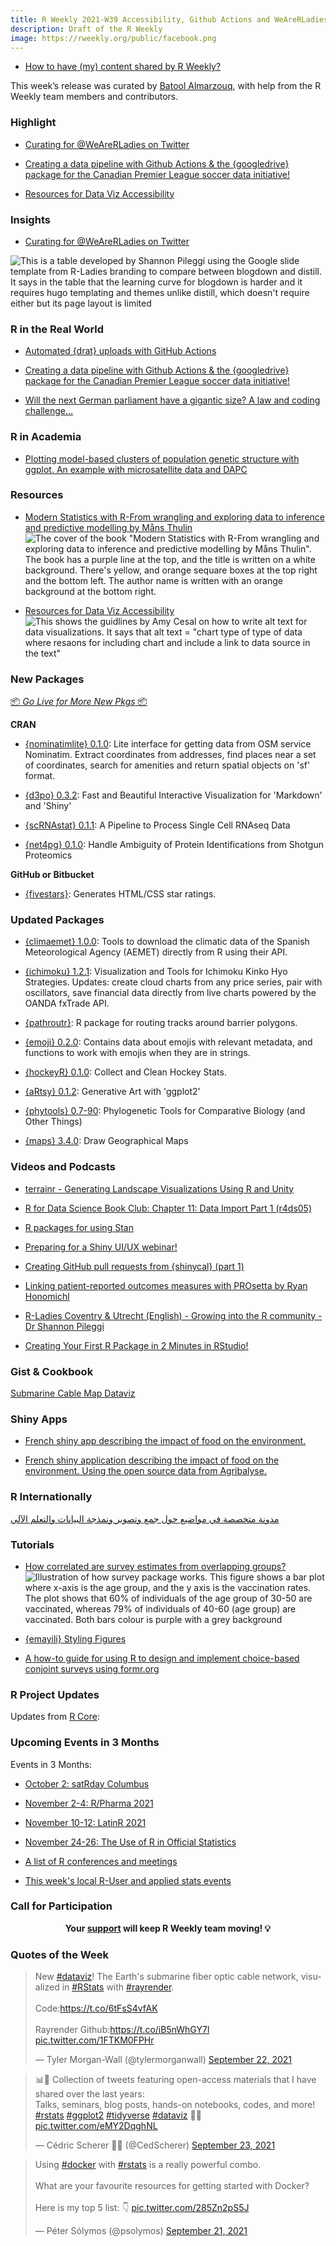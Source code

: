 ```yaml
---
title: R Weekly 2021-W39 Accessibility, Github Actions and WeAreRLadies!
description: Draft of the R Weekly
image: https://rweekly.org/public/facebook.png
---
```


+ [How to have (my) content shared by R Weekly?](https://github.com/rweekly/rweekly.org#how-to-have-my-content-shared-by-r-weekly)

This week’s release was curated by [Batool Almarzouq](https://github.com/BatoolMM), with help from the R Weekly team members and contributors.


###  Highlight

+ [Curating for @WeAreRLadies on Twitter](https://blog.rstudio.com/2021/09/23/curating-for-wearerladies-on-twitter/)

+ [Creating a data pipeline with Github Actions & the {googledrive} package for the Canadian Premier League soccer data initiative!](https://ryo-n7.github.io/2021-09-23-CanPL-GoogleDrive-GithubActions-Tutorial/)

+ [Resources for Data Viz Accessibility](https://silvia.rbind.io/blog/2021-curated-compilations/01-data-viz-a11y/)

### Insights

+ [Curating for @WeAreRLadies on Twitter](https://blog.rstudio.com/2021/09/23/curating-for-wearerladies-on-twitter/)

![This is a table developed by Shannon Pileggi using the Google slide template from R-Ladies branding to compare between blogdown and distill. It says in the table that the learning curve for blogdown is harder and it requires hugo templating and themes unlike distill, which doesn't require either but its page layout is limited](https://raw.githubusercontent.com/rweekly/image/master/2021-09-27/we-are-rladies.png)


### R in the Real World

+ [Automated {drat} uploads with GitHub Actions](https://www.mm218.dev/posts/2021-09-22-automated-drat-uploads-with-github-actions/)

+ [Creating a data pipeline with Github Actions & the {googledrive} package for the Canadian Premier League soccer data initiative!](https://ryo-n7.github.io/2021-09-23-CanPL-GoogleDrive-GithubActions-Tutorial/)

+ [Will the next German parliament have a gigantic size? A law and coding challenge...](https://skranz.github.io/r/2021/09/24/bundestag2021.html)


###  R in Academia

+ [Plotting model-based clusters of population genetic structure  with ggplot. An example with microsatellite data and DAPC](https://luisdva.github.io/rstats/dapc-plot/)


###  Resources

+ [Modern Statistics with R-From wrangling and exploring data to inference and predictive modelling by Måns Thulin](http://www.modernstatisticswithr.com/)
![The cover of the book "Modern Statistics with R-From wrangling and exploring data to inference and predictive modelling by Måns Thulin". The book has a purple line at the top, and the title is written on a white background. There's yellow, and orange sequare boxes at the top right and the bottom left. The author name is written with an orange background at the bottom right.](https://raw.githubusercontent.com/rweekly/image/master/2021-09-27/mswr-cover-modern-stat-cover.jpg)

+ [Resources for Data Viz Accessibility](https://silvia.rbind.io/blog/2021-curated-compilations/01-data-viz-a11y/)
![This shows the guidlines by Amy Cesal on how to write alt text for data visualizations. It says that alt text = "chart type of type of data where resaons for including chart and include a link to data source in the text"](https://raw.githubusercontent.com/rweekly/image/master/2021-09-27/alt-text-amy-cesal-accessibility.png)

###  New Packages

<p class="added-hostname"><a href="https://rweekly.org/live" target="_blank" class="externalLink">📦 <i>Go Live for More New Pkgs</i> 📦</a></p>

**CRAN**

- [{nominatimlite} 0.1.0](https://cran.r-project.org/package=nominatimlite): Lite interface for getting data from OSM service Nominatim. Extract coordinates from addresses, find places near a set of coordinates, search for amenities and return spatial objects on 'sf' format.

+ [{d3po} 0.3.2](https://cran.r-project.org/package=d3po): Fast and Beautiful Interactive Visualization for 'Markdown' and
'Shiny'

+ [{scRNAstat} 0.1.1](https://cran.r-project.org/package=scRNAstat): A Pipeline to Process Single Cell RNAseq Data

+ [{net4pg} 0.1.0](https://cran.r-project.org/package=net4pg): Handle Ambiguity of Protein Identifications from Shotgun
Proteomics

**GitHub or Bitbucket**

+ [{fivestars}](https://github.com/tanho63/fivestars/): Generates HTML/CSS star ratings.

### Updated Packages

- [{climaemet} 1.0.0](https://cran.r-project.org/package=climaemet): Tools to download the climatic data of the Spanish Meteorological Agency (AEMET) directly from R using their API.

- [{ichimoku} 1.2.1](https://cran.r-project.org/package=ichimoku): Visualization and Tools for Ichimoku Kinko Hyo Strategies. Updates: create cloud charts from any price series, pair with oscillators, save financial data directly from live charts powered by the OANDA fxTrade API.

+ [{pathroutr}](https://github.com/jmlondon/pathroutr): R package for routing tracks around barrier polygons.

+ [{emoji} 0.2.0](https://cran.r-project.org/package=emoji): Contains data about emojis with relevant metadata, and functions to work with emojis when they are in strings.

+ [{hockeyR} 0.1.0](https://cran.r-project.org/package=hockeyR): Collect and Clean Hockey Stats.

+ [{aRtsy} 0.1.2](https://cran.r-project.org/package=aRtsy): Generative Art with 'ggplot2'

+ [{phytools} 0.7-90](https://cran.r-project.org/package=phytools): Phylogenetic Tools for Comparative Biology (and Other Things)

+ [{maps} 3.4.0](https://cran.r-project.org/package=maps): Draw Geographical Maps

###  Videos and Podcasts

+ [terrainr - Generating Landscape Visualizations Using R and Unity](https://www.youtube.com/watch?v=xWZ7QQMr_AQ)

+ [R for Data Science Book Club: Chapter 11: Data Import Part 1 (r4ds05)](https://www.youtube.com/watch?v=s5b_QkLSYeE)

+ [R packages for using Stan](https://www.youtube.com/watch?v=l9IQ5ypVAk0)

+ [Preparing for a Shiny UI/UX webinar!](https://www.youtube.com/watch?v=iKmHt-lWyX0)

+ [Creating GitHub pull requests from {shinycal} (part 1)](https://www.youtube.com/watch?v=llpLZrrkG7E)

+ [Linking patient-reported outcomes measures with PROsetta by Ryan Honomichl](https://www.youtube.com/watch?v=dLQ02fT2s-w)

+ [R-Ladies Coventry & Utrecht (English) - Growing into the R community - Dr Shannon Pileggi](https://www.youtube.com/watch?v=ozkJkiYxHGU)

+ [Creating Your First R Package in 2 Minutes in RStudio!](https://youtu.be/47PN2VG3RmI)


### Gist & Cookbook

[Submarine Cable Map Dataviz](https://gist.github.com/tylermorganwall/b222fcebcac3de56a6e144d73d166322)

### Shiny Apps

+ [French shiny app describing the impact of food on the environment.](https://zloak.shinyapps.io/environnement-aliment/)

+ [French shiny application describing the impact of food on the environment. Using the open source data from Agribalyse.](https://zloak.shinyapps.io/impact-co2-aliments/)

### R Internationally

[مدونة متخصصة في مواضيع حول جمع وتصوير ونمذجة البيانات والتعلم الآلي](feed:https://www.arabiananalyst.com/index.xml) 

###  Tutorials


+ [How correlated are survey estimates from overlapping groups?](https://www.practicalsignificance.com/posts/how-correlated-are-survey-estimates-from-overlapping-groups/)
![Illustration of how survey package works. This figure shows a bar plot where x-axis is the age group, and the y axis is the vaccination rates. The plot shows that 60% of individuals of the age group of 30-50 are vaccinated, whereas 79% of individuals of 40-60 (age group) are vaccinated. Both bars colour is purple with a grey background](https://raw.githubusercontent.com/rweekly/image/master/2021-09-27/vaccination.png)

+ [{emayili} Styling Figures](https://datawookie.dev/blog/2021/09/emayili-styling-figures/)
<!--<div class="post-more-begin></div><div class="post-more-end"></div>-->

+ [A how-to guide for using R to design and implement choice-based conjoint surveys using formr.org](https://www.jhelvy.com/posts/2021-09-18-choice-based-conjoint-surveys-in-r-with-formr/)


###  R Project Updates

Updates from [R Core](http://developer.r-project.org/blosxom.cgi/R-devel/NEWS):


###  Upcoming Events in 3 Months

Events in 3 Months:

+ [October 2: satRday Columbus](https://columbus2021.satrdays.org/)

+ [November 2-4: R/Pharma 2021 ](https://rinpharma.com/post/2021-09-21-registration/)

+ [November 10-12: LatinR 2021](https://latin-r.com/en)

+ [November 24-26: The Use of R in Official Statistics](https://r-project.ro/conference2021.html)

+ [A list of R conferences and meetings](https://jumpingrivers.github.io/meetingsR/events.html)

+ [This week's local R-User and applied stats events](https://community.rstudio.com/c/irl)


###  Call for Participation


<p class="hide-support added-hostname support-rweekly" style="text-align: center;font-weight: bold;">Your <a class="non-visited externalLink" href="https://www.patreon.com/rweekly" onclick="pas(this)">support</a> will keep R Weekly team moving! 💡</p>

###  Quotes of the Week

<blockquote class="twitter-tweet"><p lang="en" dir="ltr">New <a href="https://twitter.com/hashtag/dataviz?src=hash&amp;ref_src=twsrc%5Etfw">#dataviz</a>! The Earth&#39;s submarine fiber optic cable network, visualized in <a href="https://twitter.com/hashtag/RStats?src=hash&amp;ref_src=twsrc%5Etfw">#RStats</a> with <a href="https://twitter.com/hashtag/rayrender?src=hash&amp;ref_src=twsrc%5Etfw">#rayrender</a>. <br><br>Code:<a href="https://t.co/6tFsS4vfAK">https://t.co/6tFsS4vfAK</a><br><br>Rayrender Github:<a href="https://t.co/iB5nWhGY7l">https://t.co/iB5nWhGY7l</a> <a href="https://t.co/1FTKM0FPHr">pic.twitter.com/1FTKM0FPHr</a></p>&mdash; Tyler Morgan-Wall (@tylermorganwall) <a href="https://twitter.com/tylermorganwall/status/1440669533157556227?ref_src=twsrc%5Etfw">September 22, 2021</a></blockquote> <script async src="https://platform.twitter.com/widgets.js" charset="utf-8"></script>

<blockquote class="twitter-tweet"><p lang="en" dir="ltr">📊🧵 Collection of tweets featuring open-access materials that I have shared over the last years: <br>Talks, seminars, blog posts, hands-on notebooks, codes, and more!<br> <a href="https://twitter.com/hashtag/rstats?src=hash&amp;ref_src=twsrc%5Etfw">#rstats</a> <a href="https://twitter.com/hashtag/ggplot2?src=hash&amp;ref_src=twsrc%5Etfw">#ggplot2</a> <a href="https://twitter.com/hashtag/tidyverse?src=hash&amp;ref_src=twsrc%5Etfw">#tidyverse</a> <a href="https://twitter.com/hashtag/dataviz?src=hash&amp;ref_src=twsrc%5Etfw">#dataviz</a> 🧙‍♂️ <a href="https://t.co/eMY2DqghNL">pic.twitter.com/eMY2DqghNL</a></p>&mdash; Cédric Scherer 💉💉 (@CedScherer) <a href="https://twitter.com/CedScherer/status/1441126976870252548?ref_src=twsrc%5Etfw">September 23, 2021</a></blockquote> <script async src="https://platform.twitter.com/widgets.js" charset="utf-8"></script>

<blockquote class="twitter-tweet"><p lang="en" dir="ltr">Using <a href="https://twitter.com/hashtag/docker?src=hash&amp;ref_src=twsrc%5Etfw">#docker</a> with <a href="https://twitter.com/hashtag/rstats?src=hash&amp;ref_src=twsrc%5Etfw">#rstats</a> is a really powerful combo.<br><br>What are your favourite resources for getting started with Docker?<br><br>Here is my top 5 list: 👇 <a href="https://t.co/285Zn2pS5J">pic.twitter.com/285Zn2pS5J</a></p>&mdash; Péter Sólymos (@psolymos) <a href="https://twitter.com/psolymos/status/1440344622010548241?ref_src=twsrc%5Etfw">September 21, 2021</a></blockquote> <script async src="https://platform.twitter.com/widgets.js" charset="utf-8"></script> 
